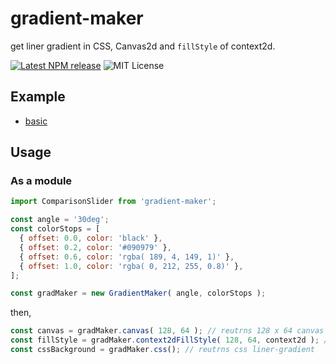 # gradient-maker

get liner gradient in CSS, Canvas2d and `fillStyle` of context2d.

[![Latest NPM release](https://img.shields.io/npm/v/gradient-maker.svg)](https://www.npmjs.com/package/gradient-maker)
![MIT License](https://img.shields.io/npm/l/gradient-maker.svg)

## Example

- [basic](https://yomotsu.github.io/gradient-maker/examples/basic.html)

## Usage

### As a module

```js
import ComparisonSlider from 'gradient-maker';

const angle = '30deg';
const colorStops = [
  { offset: 0.0, color: 'black' },
  { offset: 0.2, color: '#090979' },
  { offset: 0.6, color: 'rgba( 189, 4, 149, 1)' },
  { offset: 1.0, color: 'rgba( 0, 212, 255, 0.8)' },
];

const gradMaker = new GradientMaker( angle, colorStops );
```

then,

```js
const canvas = gradMaker.canvas( 128, 64 ); // reutrns 128 x 64 canvas element
const fillStyle = gradMaker.context2dFillStyle( 128, 64, context2d ); // reutrns fill style only
const cssBackground = gradMaker.css(); // reutrns css liner-gradient
```

